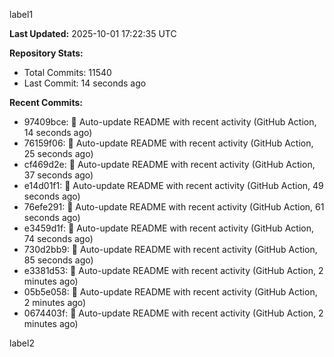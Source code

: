 
label1 
<!-- ACTIVITY_START -->
**Last Updated:** 2025-10-01 17:22:35 UTC

**Repository Stats:**
- Total Commits: 11540
- Last Commit: 14 seconds ago

**Recent Commits:**
- 97409bce: 🤖 Auto-update README with recent activity (GitHub Action, 14 seconds ago)
- 76159f06: 🤖 Auto-update README with recent activity (GitHub Action, 25 seconds ago)
- cf469d2e: 🤖 Auto-update README with recent activity (GitHub Action, 37 seconds ago)
- e14d01f1: 🤖 Auto-update README with recent activity (GitHub Action, 49 seconds ago)
- 76efe291: 🤖 Auto-update README with recent activity (GitHub Action, 61 seconds ago)
- e3459d1f: 🤖 Auto-update README with recent activity (GitHub Action, 74 seconds ago)
- 730d2bb9: 🤖 Auto-update README with recent activity (GitHub Action, 85 seconds ago)
- e3381d53: 🤖 Auto-update README with recent activity (GitHub Action, 2 minutes ago)
- 05b5e058: 🤖 Auto-update README with recent activity (GitHub Action, 2 minutes ago)
- 0674403f: 🤖 Auto-update README with recent activity (GitHub Action, 2 minutes ago)
<!-- ACTIVITY_END -->

label2
